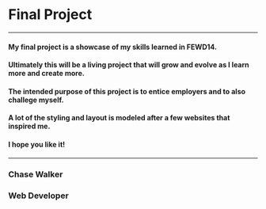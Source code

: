 # Final Project
---
#### My final project is a showcase of my skills learned in FEWD14.

#### Ultimately this will be a living project that will grow and evolve as I learn more and create more.

#### The intended purpose of this project is to entice employers and to also challege myself.

#### A lot of the styling and layout is modeled after a few websites that inspired me.

#### I hope you like it!
---
### Chase Walker
### Web Developer